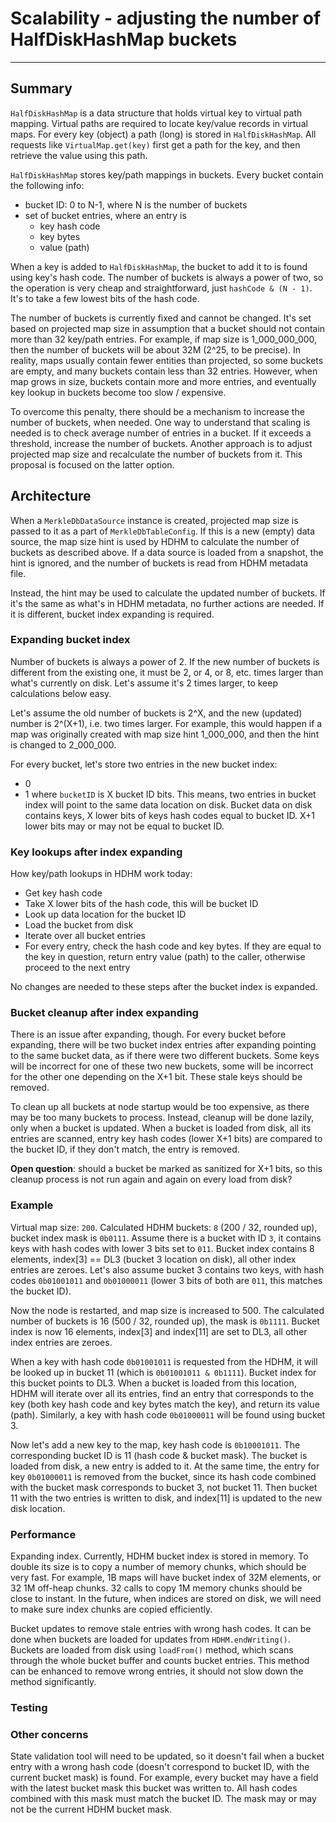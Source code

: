 # Scalability - adjusting the number of HalfDiskHashMap buckets

---

## Summary

`HalfDiskHashMap` is a data structure that holds virtual key to virtual path mapping. Virtual paths
are required to locate key/value records in virtual maps. For every key (object) a path (long) is
stored in `HalfDiskHashMap`. All requests like `VirtualMap.get(key)` first get a path for the key,
and then retrieve the value using this path.

`HalfDiskHashMap` stores key/path mappings in buckets. Every bucket contain the following info:
  * bucket ID: 0 to N-1, where N is the number of buckets
  * set of bucket entries, where an entry is
    * key hash code
    * key bytes
    * value (path)

When a key is added to `HalfDiskHashMap`, the bucket to add it to is found using key's hash code.
The number of buckets is always a power of two, so the operation is very cheap and straightforward,
just `hashCode & (N - 1)`. It's to take a few lowest bits of the hash code.

The number of buckets is currently fixed and cannot be changed. It's set based on projected map
size in assumption that a bucket should not contain more than 32 key/path entries. For example,
if map size is 1_000_000_000, then the number of buckets will be about 32M (2^25, to be precise).
In reality, maps usually contain fewer entities than projected, so some buckets are empty, and
many buckets contain less than 32 entries. However, when map grows in size, buckets contain more
and more entries, and eventually key lookup in buckets become too slow / expensive.

To overcome this penalty, there should be a mechanism to increase the number of buckets, when
needed. One way to understand that scaling is needed is to check average number of entries in a
bucket. If it exceeds a threshold, increase the number of buckets. Another approach is to adjust
projected map size and recalculate the number of buckets from it. This proposal is focused on
the latter option.

## Architecture

When a `MerkleDbDataSource` instance is created, projected map size is passed to it as a part of
`MerkleDbTableConfig`. If this is a new (empty) data source, the map size hint is used by HDHM
to calculate the number of buckets as described above. If a data source is loaded from a snapshot,
the hint is ignored, and the number of buckets is read from HDHM metadata file.

Instead, the hint may be used to calculate the updated number of buckets. If it's the same as
what's in HDHM metadata, no further actions are needed. If it is different, bucket index expanding
is required.

### Expanding bucket index

Number of buckets is always a power of 2. If the new number of buckets is different from the
existing one, it must be 2, or 4, or 8, etc. times larger than what's currently on disk. Let's
assume it's 2 times larger, to keep calculations below easy.

Let's assume the old number of buckets is 2^X, and the new (updated) number is 2^(X+1), i.e.
two times larger. For example, this would happen if a map was originally created with map size
hint 1_000_000, and then the hint is changed to 2_000_000.

For every bucket, let's store two entries in the new bucket index:
* 0<bucketID>
* 1<bucketID>
where `bucketID` is X bucket ID bits. This means, two entries in bucket index will point to the
same data location on disk. Bucket data on disk contains keys, X lower bits of keys hash codes
equal to bucket ID. X+1 lower bits may or may not be equal to bucket ID.

### Key lookups after index expanding

How key/path lookups in HDHM work today:
  * Get key hash code
  * Take X lower bits of the hash code, this will be bucket ID
  * Look up data location for the bucket ID
  * Load the bucket from disk
  * Iterate over all bucket entries
  * For every entry, check the hash code and key bytes. If they are equal to the key in question,
    return entry value (path) to the caller, otherwise proceed to the next entry

No changes are needed to these steps after the bucket index is expanded.

### Bucket cleanup after index expanding

There is an issue after expanding, though. For every bucket before expanding, there will be two
bucket index entries after expanding pointing to the same bucket data, as if there were two
different buckets. Some keys will be incorrect for one of these two new buckets, some will be
incorrect for the other one depending on the X+1 bit. These stale keys should be removed.

To clean up all buckets at node startup would be too expensive, as there may be too many buckets
to process. Instead, cleanup will be done lazily, only when a bucket is updated. When a bucket is
loaded from disk, all its entries are scanned, entry key hash codes (lower X+1 bits) are compared
to the bucket ID, if they don't match, the entry is removed.

**Open question**: should a bucket be marked as sanitized for X+1 bits, so this cleanup process is
not run again and again on every load from disk?

### Example

Virtual map size: `200`. Calculated HDHM buckets: `8` (200 / 32, rounded up), bucket index mask is
`0b0111`. Assume there is a bucket with ID `3`, it contains keys with hash codes with lower 3 bits
set to `011`. Bucket index contains 8 elements, index[3] == DL3 (bucket 3 location on disk), all
other index entries are zeroes. Let's also assume bucket 3 contains two keys, with hash codes
`0b01001011` and `0b01000011` (lower 3 bits of both are `011`, this matches the bucket ID).

Now the node is restarted, and map size is increased to 500. The calculated number of buckets is 16
(500 / 32, rounded up), the mask is `0b1111`. Bucket index is now 16 elements, index[3] and index[11]
are set to DL3, all other index entries are zeroes.

When a key with hash code `0b01001011` is requested from the HDHM, it will be looked up in bucket
11 (which is `0b01001011 & 0b1111`). Bucket index for this bucket points to DL3. When a bucket is
loaded from this location, HDHM will iterate over all its entries, find an entry that corresponds
to the key (both key hash code and key bytes match the key), and return its value (path). Similarly,
a key with hash code `0b01000011` will be found using bucket 3.

Now let's add a new key to the map, key hash code is `0b10001011`. The corresponding bucket ID is
11 (hash code & bucket mask). The bucket is loaded from disk, a new entry is added to it. At the
same time, the entry for key `0b01000011` is removed from the bucket, since its hash code combined
with the bucket mask corresponds to bucket 3, not bucket 11. Then bucket 11 with the two entries
is written to disk, and index[11] is updated to the new disk location.

### Performance

Expanding index. Currently, HDHM bucket index is stored in memory. To double its size is to copy
a number of memory chunks, which should be very fast. For example, 1B maps will have bucket index
of 32M elements, or 32 1M off-heap chunks. 32 calls to copy 1M memory chunks should be close to
instant. In the future, when indices are stored on disk, we will need to make sure index chunks
are copied efficiently.

Bucket updates to remove stale entries with wrong hash codes. It can be done when buckets are
loaded for updates from `HDHM.endWriting()`. Buckets are loaded from disk using `loadFrom()`
method, which scans through the whole bucket buffer and counts bucket entries. This method can
be enhanced to remove wrong entries, it should not slow down the method significantly.

### Testing

### Other concerns

State validation tool will need to be updated, so it doesn't fail when a bucket entry with a
wrong hash code (doesn't correspond to bucket ID, with the current bucket mask) is found. For
example, every bucket may have a field with the latest bucket mask this bucket was written to.
All hash codes combined with this mask must match the bucket ID. The mask may or may not be
the current HDHM bucket mask.


